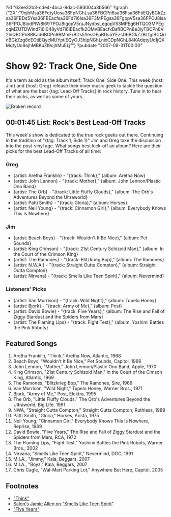 ?id "63ee32b3-cde4-4bca-9dac-593004a3b566"
?graph {"2X":"9ojhMsa36FqtyUosa36FpNGhLsa36FBCPn8sa36Fsa36FtiEQyBGkZzsa36FBDs5Ysa36FBEacfsa36Fd7i6Isa36F3MPEgsa36FgopV5sa36FPOJ8isa36FPOJ8iodPIW8l69TPOJ8igopV5ruJNydbsLegopV53MPEg6HTQO3MPEgcqMZUTDWind7i6I048yVd7i6IBEacfk2OMvBEacfxBafIBCPn8e3iyTBCPn8V2hiQBCPn8BKJd6BCPn8BMmFrBDs5YesOEpBDs5YEzsD6BGkZzBLfgIBCQdnBGkZzg8cEOtiEQycMUYptiEQyOJ3hIpNGhLnixCDpNGhL84KAdqtyUo1jQXMqtyUo9ojhMBKuZI9ojhMuELjf"}
?pubdate "2007-08-31T00:00"

# Show 92: Track One, Side One
It's a term as old as the album itself: Track One, Side One. This week {host: Jim} and {host: Greg} release their inner music geek to tackle the question of what are the best {tag: Lead-Off Tracks} in rock history. Tune in to hear their picks, as well as some of yours.

![Broken record](https://static.soundopinions.org/images/broken_record_big.jpg)

## 00:01:45 List: Rock's Best Lead-Off Tracks
This week's show is dedicated to the true rock geeks out there. Continuing in the tradition of "{tag: Track 1, Side 1}" Jim and Greg take the discussion into the post-vinyl age. What songs best kick-off an album? Here are their picks for the best Lead-Off Tracks of all time:

### Greg 

- {artist: Aretha Franklin} - "{track: Think}," {album: Aretha Now}
- {artist: John Lennon} - "{track: Mother}," {album: John Lennon/Plastic Ono Band}
- {artist: The Orb} - "{track: Little Fluffy Clouds}," {album: The Orb's Adventures Beyond the Ultraworld}
- {artist: Patti Smith} - "{track: Gloria}," {album: Horses}
- {artist: Neil Young} - "{track: Cinnamon Girl}," {album: Everybody Knows This Is Nowhere}

### Jim

- {artist: Beach Boys} - "{track: Wouldn't It Be Nice}," {album: Pet Sounds}
- {artist: King Crimson} - "{track: 21st Century Schizoid Man}," {album: In the Court of the Crimson King}
- {artist: The Ramones} - "{track: Blitzkrieg Bop}," {album: The Ramones}
- {artist: N.W.A.} - "{track: Straight Outta Compton}," {album: Straight Outta Compton}
- {artist: Nirvana} - "{track: Smells Like Teen Spirit}," {album: Nevermind}

### Listeners' Picks

- {artist: Van Morrison} - "{track: Wild Night}," {album: Tupelo Honey}
- {artist: Bjork} - "{track: Army of Me}," {album: Post}
- {artist: David Bowie} - "{track: Five Years}," {album: The Rise and Fall of Ziggy Stardust and the Spiders from Mars}
- {artist: The Flaming Lips} - "{track: Fight Test}," {album: Yoshimi Battles the Pink Robots}

## Featured Songs
1. Aretha Franklin, "Think," Aretha Now, Atlantic, 1968
2. Beach Boys, "Wouldn't It Be Nice," Pet Sounds, Capitol, 1966
3. John Lennon, "Mother," John Lennon/Plastic Ono Band, Apple, 1970
4. King Crimson, "21st Century Schizoid Man," In the Court of the Cimson King, Atlantic, 1969
5. The Ramones, "Blitzkrieg Bop," The Ramones, Sire, 1969
6. Van Morrison, "Wild Night," Tupelo Honey, Warner Bros., 1971
7. Bjork, "Army of Me," Post, Elektra, 1995
8. The Orb, "Little Fluffy Clouds," The Orb's Adventures Beyond the Ultraworld, Big Life, 1991
9. NWA, "Straight Outta Compton," Straight Outta Compton, Ruthless, 1989
10. Patti Smith, "Gloria," Horses, Arista, 1975
11. Neil Young, "Cinnamon Girl," Everybody Knows This Is Nowhere, Reprise, 1969
12. David Bowie, "Five Years," The Rise and Fall of Ziggy Stardust and the Spiders from Mars, RCA, 1972
13. The Flaming Lips, "Fight Test," Yoshimi Battles the Pink Robots, Warner Bros., 2002
14. Nirvana, "Smells Like Teen Spirit," Nevermind, DGC, 1991
15. M.I.A., "Jimmy," Kala, Beggars, 2007
16. M.I.A., "Boyz," Kala, Beggars, 2007
17. Chris Cagle, "Wal-Mart Parking Lot," Anywhere But Here, Capitol, 2005

## Footnotes
- ["Think"](http://allmusic.com/cg/amg.dll?p=amg&sql=33:hbfixxydldke)
- [Salon's Jamie Allen on "Smells Like Teen Spirit"](http://dir.salon.com/story/ent/masterpiece/2002/04/15/teen_spirit/index.html)
- ["Five Years"](http://allmusic.com/cg/amg.dll?p=amg&sql=33:dbftxb90ld0e)
